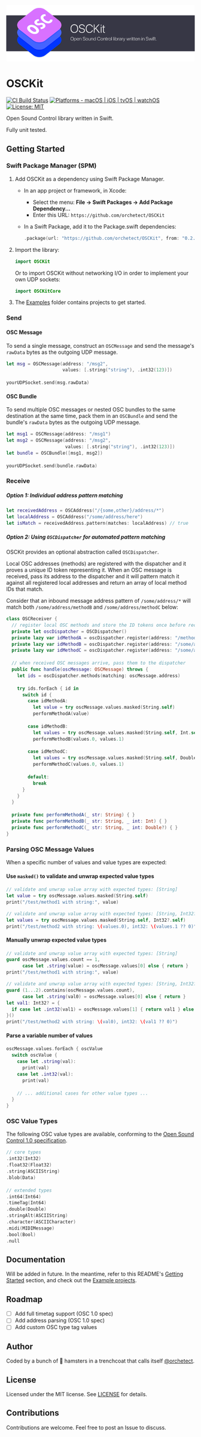 ![OSCKit](Images/osckit-banner.png)

# OSCKit

[![CI Build Status](https://github.com/orchetect/OSCKit/actions/workflows/build.yml/badge.svg)](https://github.com/orchetect/OSCKit/actions/workflows/build.yml) [![Platforms - macOS | iOS | tvOS | watchOS](https://img.shields.io/badge/platforms-macOS%2010.12%2B%20|%20iOS%2010%2B%20|%20tvOS%2010%2B%20|%20watchOS%203%2B%20-lightgrey.svg?style=flat)](https://developer.apple.com/swift) [![License: MIT](http://img.shields.io/badge/license-MIT-lightgrey.svg?style=flat)](https://github.com/orchetect/OSCKit/blob/main/LICENSE)

Open Sound Control library written in Swift.

Fully unit tested.

## Getting Started

### Swift Package Manager (SPM)

1. Add OSCKit as a dependency using Swift Package Manager.
   - In an app project or framework, in Xcode:
     - Select the menu: **File → Swift Packages → Add Package Dependency...**
     - Enter this URL: `https://github.com/orchetect/OSCKit`

   - In a Swift Package, add it to the Package.swift dependencies:
     ```swift
     .package(url: "https://github.com/orchetect/OSCKit", from: "0.2.2")
     ```

2. Import the library:
   ```swift
   import OSCKit
   ```
   
   Or to import OSCKit without networking I/O in order to implement your own UDP sockets:
   
   ```swift
   import OSCKitCore
   ```
   
3. The [Examples](Examples) folder contains projects to get started.

### Send

#### OSC Message

To send a single message, construct an `OSCMessage` and send the message's `rawData` bytes as the outgoing UDP message.

```swift
let msg = OSCMessage(address: "/msg2", 
                     values: [.string("string"), .int32(123)])

yourUDPSocket.send(msg.rawData)
```

#### OSC Bundle

To send multiple OSC messages or nested OSC bundles to the same destination at the same time, pack them in an `OSCBundle` and send the bundle's `rawData` bytes as the outgoing UDP message.

```swift
let msg1 = OSCMessage(address: "/msg1")
let msg2 = OSCMessage(address: "/msg2", 
                      values: [.string("string"), .int32(123)])
let bundle = OSCBundle([msg1, msg2])

yourUDPSocket.send(bundle.rawData)
```

### Receive

##### Option 1: Individual address pattern matching

```swift
let receivedAddress = OSCAddress("/{some,other}/address/*")
let localAddress = OSCAddress("/some/address/here")
let isMatch = receivedAddress.pattern(matches: localAddress) // true
```

##### Option 2: Using `OSCDispatcher` for automated pattern matching

OSCKit provides an optional abstraction called `OSCDispatcher`.

Local OSC addresses (methods) are registered with the dispatcher and it proves a unique ID token representing it. When an OSC message is received, pass its address to the dispatcher and it will pattern match it against all registered local addresses and return an array of local method IDs that match.

Consider that an inbound message address pattern of `/some/address/*` will match both `/some/address/methodB` and `/some/address/methodC` below:

```swift
class OSCReceiver {
  // register local OSC methods and store the ID tokens once before receiving OSC messages
  private let oscDispatcher = OSCDispatcher()
  private lazy var idMethodA = oscDispatcher.register(address: "/methodA")
  private lazy var idMethodB = oscDispatcher.register(address: "/some/address/methodB")
  private lazy var idMethodC = oscDispatcher.register(address: "/some/address/methodC")
  
  // when received OSC messages arrive, pass them to the dispatcher
  public func handle(oscMessage: OSCMessage) throws {
    let ids = oscDispatcher.methods(matching: oscMessage.address)
    
    try ids.forEach { id in
      switch id {
        case idMethodA:
          let value = try oscMessage.values.masked(String.self)
          performMethodA(value)
          
        case idMethodB:
          let values = try oscMessage.values.masked(String.self, Int.self)
          performMethodB(values.0, values.1)
          
        case idMethodC:
          let values = try oscMessage.values.masked(String.self, Double?.self)
          performMethodC(values.0, values.1)
          
        default:
          break
      }
    }
  }
  
  private func performMethodA(_ str: String) { }
  private func performMethodB(_ str: String, _ int: Int) { }
  private func performMethodC(_ str: String, _ int: Double?) { }
}
```

### Parsing OSC Message Values

When a specific number of values and value types are expected:

#### Use `masked()` to validate and unwrap expected value types

```swift
// validate and unwrap value array with expected types: [String]
let value = try oscMessage.values.masked(String.self)
print("/test/method1 with string:", value)
```

```swift
// validate and unwrap value array with expected types: [String, Int32?]
let values = try oscMessage.values.masked(String.self, Int32?.self)
print("/test/method2 with string: \(values.0), int32: \(values.1 ?? 0)")
```

#### Manually unwrap expected value types

```swift
// validate and unwrap value array with expected types: [String]
guard oscMessage.values.count == 1,
      case let .string(value) = oscMessage.values[0] else { return }
print("/test/method1 with string:", value)
```

```swift
// validate and unwrap value array with expected types: [String, Int32?]
guard (1...2).contains(oscMessage.values.count),
      case let .string(val0) = oscMessage.values[0] else { return }
let val1: Int32? = {
  if case let .int32(val1) = oscMessage.values[1] { return val1 } else { return nil }
}()
print("/test/method2 with string: \(val0), int32: \(val1 ?? 0)")
```

#### Parse a variable number of values

```swift
oscMessage.values.forEach { oscValue
  switch oscValue {
    case let .string(val):
      print(val)
    case let .int32(val):
      print(val)
      
    // ... additional cases for other value types ...
  }
}
```

### OSC Value Types

The following OSC value types are available, conforming to the [Open Sound Control 1.0 specification](http://opensoundcontrol.org/spec-1_0.html).

```swift
// core types
.int32(Int32)
.float32(Float32)
.string(ASCIIString)
.blob(Data)

// extended types
.int64(Int64)
.timeTag(Int64)
.double(Double)
.stringAlt(ASCIIString)
.character(ASCIICharacter)
.midi(MIDIMessage)
.bool(Bool)
.null
```

## Documentation

Will be added in future. In the meantime, refer to this README's [Getting Started](#getting-started) section, and check out the [Example projects](Examples).

## Roadmap

- [ ] Add full timetag support (OSC 1.0 spec)
- [ ] Add address parsing (OSC 1.0 spec)
- [ ] Add custom OSC type tag values

## Author

Coded by a bunch of 🐹 hamsters in a trenchcoat that calls itself [@orchetect](https://github.com/orchetect).

## License

Licensed under the MIT license. See [LICENSE](https://github.com/orchetect/OSCKit/blob/master/LICENSE) for details.

## Contributions

Contributions are welcome. Feel free to post an Issue to discuss.

